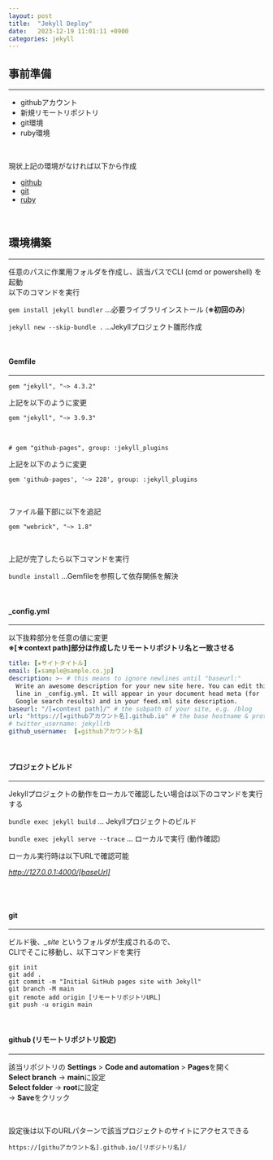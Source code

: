 ```yaml
---
layout: post
title:  "Jekyll Deploy"
date:   2023-12-19 11:01:11 +0900
categories: jekyll
---
```


## 事前準備
---

- githubアカウント
- 新規リモートリポジトリ
- git環境
- ruby環境

<br>

現状上記の環境がなければ以下から作成  
- [github](https://github.com/)  
- [git](https://gitforwindows.org/)  
- [ruby](https://rubyinstaller.org/downloads/)  

<br>

## 環境構築
---

任意のパスに作業用フォルダを作成し、該当パスでCLI (cmd or powershell) を起動  
以下のコマンドを実行  

```gem install jekyll bundler```  ...必要ライブラリインストール (**※初回のみ**)

```jekyll new --skip-bundle .```  ...Jekyllプロジェクト雛形作成

<br>

#### **Gemfile**
---

    gem "jekyll", "~> 4.3.2"  

上記を以下のように変更  

    gem "jekyll", "~> 3.9.3"  

<br>


    # gem "github-pages", group: :jekyll_plugins

上記を以下のように変更  

    gem 'github-pages', '~> 228', group: :jekyll_plugins

<br>    

ファイル最下部に以下を追記

    gem "webrick", "~> 1.8"

<br>

上記が完了したら以下コマンドを実行  

```bundle install```  ...Gemfileを参照して依存関係を解決  

<br>

#### **_config.yml**
---

以下抜粋部分を任意の値に変更  
**※[★context path]部分は作成したリモートリポジトリ名と一致させる**

```yml
title: [★サイトタイトル]
email: [★sample@sample.co.jp]
description: >- # this means to ignore newlines until "baseurl:"
  Write an awesome description for your new site here. You can edit this
  line in _config.yml. It will appear in your document head meta (for
  Google search results) and in your feed.xml site description.
baseurl: "/[★context path]/" # the subpath of your site, e.g. /blog
url: "https://[★githubアカウント名].github.io" # the base hostname & protocol for your site, e.g. http://example.com
# twitter_username: jekyllrb
github_username:  [★githubアカウント名]
```

<br>

#### **プロジェクトビルド**
---
Jekyllプロジェクトの動作をローカルで確認したい場合は以下のコマンドを実行する

```bundle exec jekyll build```  ... Jekyllプロジェクトのビルド

```bundle exec jekyll serve --trace```  ... ローカルで実行 (動作確認)

ローカル実行時は以下URLで確認可能　　

*http://127.0.0.1:4000/[baseUrl]*

<br>

<br>

#### **git**
---

ビルド後、*_site* というフォルダが生成されるので、  
CLIでそこに移動し、以下コマンドを実行  

    git init
    git add .
    git commit -m "Initial GitHub pages site with Jekyll"
    git branch -M main  
    git remote add origin [リモートリポジトリURL]
    git push -u origin main

<br>

#### **github (リモートリポジトリ設定)**
---

該当リポジトリの **Settings** > **Code and automation** > **Pages**を開く  
**Select branch** → **main**に設定  
**Select folder** → **root**に設定  
→ **Save**をクリック


<br>

設定後は以下のURLパターンで該当プロジェクトのサイトにアクセスできる  

```https://[githuアカウント名].github.io/[リポジトリ名]/```


<br>
<br>
<br>











